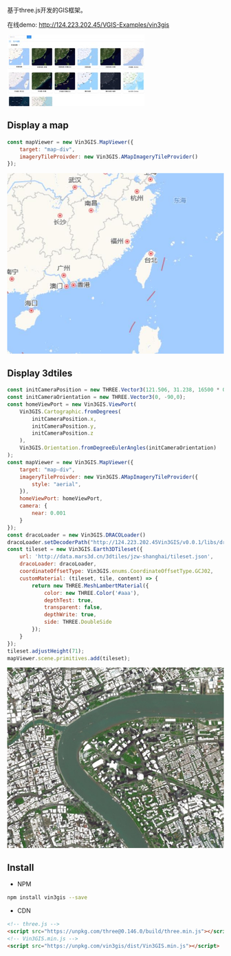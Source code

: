 基于three.js开发的GIS框架。

在线demo: http://124.223.202.45/VGIS-Examples/vin3gis

![](./examples/vin3gis_demos.jpeg)


## Display a map

```javascript
const mapViewer = new Vin3GIS.MapViewer({
    target: "map-div",
    imageryTileProivder: new Vin3GIS.AMapImageryTileProvider()
});
```

[![](./examples/amap_tilemap.jpg)](http://124.223.202.45/VGIS-Examples/examples/vin3gis/tilemap/amaptilemap)


## Display 3dtiles

```javascript
const initCameraPosition = new THREE.Vector3(121.506, 31.238, 16500 * 0.7);
const initCameraOrientation = new THREE.Vector3(0, -90,0);
const homeViewPort = new Vin3GIS.ViewPort(
    Vin3GIS.Cartographic.fromDegrees(
        initCameraPosition.x,
        initCameraPosition.y,
        initCameraPosition.z
    ),
    Vin3GIS.Orientation.fromDegreeEulerAngles(initCameraOrientation)
);
const mapViewer = new Vin3GIS.MapViewer({
    target: "map-div",
    imageryTileProivder: new Vin3GIS.AMapImageryTileProvider({
        style: "aerial",
    }),
    homeViewPort: homeViewPort,
    camera: {
        near: 0.001
    }
});
const dracoLoader = new Vin3GIS.DRACOLoader()
dracoLoader.setDecoderPath("http://124.223.202.45Vin3GIS/v0.0.1/libs/draco/");
const tileset = new Vin3GIS.Earth3DTileset({
    url: 'http://data.mars3d.cn/3dtiles/jzw-shanghai/tileset.json',
    dracoLoader: dracoLoader,
    coordinateOffsetType: Vin3GIS.enums.CoordinateOffsetType.GCJ02,
    customMaterial: (tileset, tile, content) => {
        return new THREE.MeshLambertMaterial({
            color: new THREE.Color('#aaa'),
            depthTest: true,
            transparent: false,
            depthWrite: true,
            side: THREE.DoubleSide
        });
    }
});
tileset.adjustHeight(71);
mapViewer.scene.primitives.add(tileset);
```

[![](./examples/whitemodel.jpg)](http://124.223.202.45/VGIS-Examples/examples/vin3gis/models/3dtileswhitemodel)

## Install

+ NPM
```sh
npm install vin3gis --save
```

+ CDN
```html
<!-- three.js -->
<script src="https://unpkg.com/three@0.146.0/build/three.min.js"></script>
<!-- Vin3GIS.min.js -->
<script src="https://unpkg.com/vin3gis/dist/Vin3GIS.min.js"></script>
```